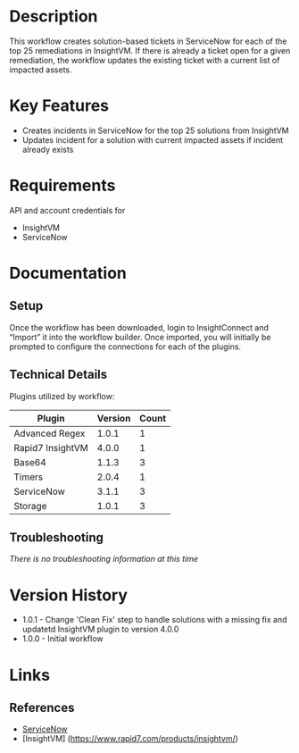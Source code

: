 # Description

This workflow creates solution-based tickets in ServiceNow for each of the top 25 remediations in InsightVM.  If there is already a ticket open for a given remediation, the workflow updates the existing ticket with a current list of impacted assets.

# Key Features

* Creates incidents in ServiceNow for the top 25 solutions from InsightVM
* Updates incident for a solution with current impacted assets if incident already exists

# Requirements

API and account credentials for

* InsightVM
* ServiceNow

# Documentation

## Setup

Once the workflow has been downloaded, login to InsightConnect and “Import” it into the workflow builder. Once imported, you will initially be prompted to configure the connections for each of the plugins.


## Technical Details

Plugins utilized by workflow:

|Plugin|Version|Count|
|----|----|--------|
|Advanced Regex|1.0.1|1|
|Rapid7 InsightVM|4.0.0|1|
|Base64|1.1.3|3|
|Timers|2.0.4|1|
|ServiceNow|3.1.1|3|
|Storage|1.0.1|3|

## Troubleshooting

_There is no troubleshooting information at this time_

# Version History

* 1.0.1 - Change 'Clean Fix' step to handle solutions with a missing fix and updatetd InsightVM plugin to version 4.0.0
* 1.0.0 - Initial workflow

# Links

## References

* [ServiceNow](https://www.servicenow.com)
* [InsightVM] (https://www.rapid7.com/products/insightvm/)
